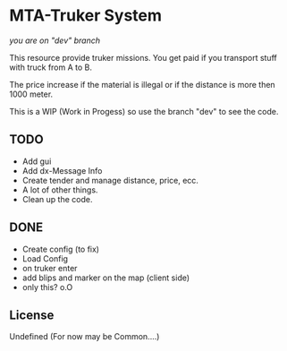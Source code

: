 MTA-Truker System
================================

*you are on "dev" branch*

This resource provide truker missions.
You get paid if you transport stuff with truck from A to B.

The price increase if the material is illegal or if the distance is more then 1000 meter.

This is a WIP (Work in Progess) so use the branch "dev" to see the code.

TODO
--------------------------------
* Add gui
* Add dx-Message Info
* Create tender and manage distance, price, ecc.
* A lot of other things.
* Clean up the code.

DONE
--------------------------------
* Create config (to fix)
* Load Config
* on truker enter
* add blips and marker on the map (client side)
* only this? o.O

License
-------------------------------

Undefined (For now may be Common....)
